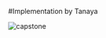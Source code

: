 #Implementation by Tanaya

![capstone](https://github.com/user-attachments/assets/b986f0e6-447a-4350-afbd-6bb704e604fb)
